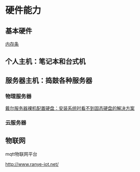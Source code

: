 # 硬件能力

## 基本硬件

[内存条](Neicuntiao.md)

## 个人主机：笔记本和台式机



## 服务器主机：捣鼓各种服务器

### 物理服务器

[戴尔服务器裸机配置硬盘：安装系统时看不到固态硬盘的解决方案](https://www.dell.com/support/kbdoc/zh-cn/000149444/%E5%AE%89%E8%A3%85%E7%B3%BB%E7%BB%9F%E6%97%B6%E7%9C%8B%E4%B8%8D%E5%88%B0%E5%9B%BA%E6%80%81%E7%A1%AC%E7%9B%98%E7%9A%84%E8%A7%A3%E5%86%B3%E6%96%B9%E6%A1%88?lang=zh)

### 云服务器



## 物联网

mqtt物联网平台

http://www.ranye-iot.net/

